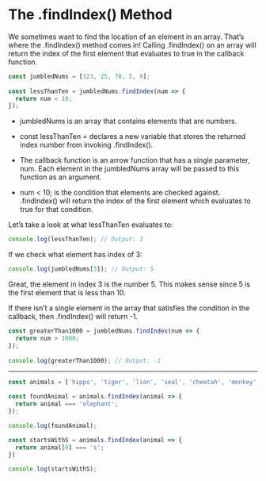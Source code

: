 # The .findIndex() Method
We sometimes want to find the location of an element in an array. That’s where the .findIndex() method comes in! Calling .findIndex() on an array will return the index of the first element that evaluates to true in the callback function.

```js
const jumbledNums = [123, 25, 78, 5, 9]; 
 
const lessThanTen = jumbledNums.findIndex(num => {
  return num < 10;
});
```

* jumbledNums is an array that contains elements that are numbers.

* const lessThanTen = declares a new variable that stores the returned index number from invoking .findIndex().

* The callback function is an arrow function that has a single parameter, num. Each element in the jumbledNums array will be passed to this function as an argument.

* num < 10; is the condition that elements are checked against. .findIndex() will return the index of the first element which evaluates to true for that condition.


Let’s take a look at what lessThanTen evaluates to:

```js
console.log(lessThanTen); // Output: 3 
```

If we check what element has index of 3:

```js
console.log(jumbledNums[3]); // Output: 5
```

Great, the element in index 3 is the number 5. This makes sense since 5 is the first element that is less than 10.

If there isn’t a single element in the array that satisfies the condition in the callback, then .findIndex() will return -1.

```js
const greaterThan1000 = jumbledNums.findIndex(num => {
  return num > 1000;
});
 
console.log(greaterThan1000); // Output: -1
```

***

```js
const animals = ['hippo', 'tiger', 'lion', 'seal', 'cheetah', 'monkey', 'salamander', 'elephant'];

const foundAnimal = animals.findIndex(animal => {
  return animal === 'elephant';
});

console.log(foundAnimal);

const startsWithS = animals.findIndex(animal => {
  return animal[0] === 's';
})

console.log(startsWithS);
```
